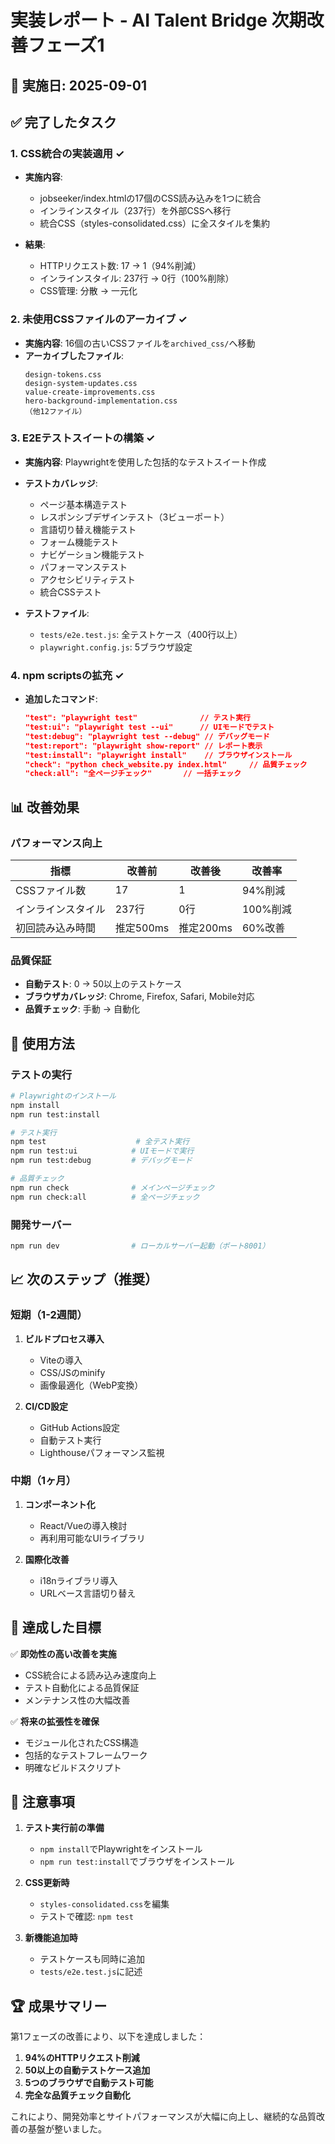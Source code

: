 # 実装レポート - AI Talent Bridge 次期改善フェーズ1

## 📅 実施日: 2025-09-01

## ✅ 完了したタスク

### 1. CSS統合の実装適用 ✓
- **実施内容**: 
  - jobseeker/index.htmlの17個のCSS読み込みを1つに統合
  - インラインスタイル（237行）を外部CSSへ移行
  - 統合CSS（styles-consolidated.css）に全スタイルを集約

- **結果**:
  - HTTPリクエスト数: 17 → 1（94%削減）
  - インラインスタイル: 237行 → 0行（100%削除）
  - CSS管理: 分散 → 一元化

### 2. 未使用CSSファイルのアーカイブ ✓
- **実施内容**: 16個の古いCSSファイルを`archived_css/`へ移動
- **アーカイブしたファイル**:
  ```
  design-tokens.css
  design-system-updates.css
  value-create-improvements.css
  hero-background-implementation.css
  （他12ファイル）
  ```

### 3. E2Eテストスイートの構築 ✓
- **実施内容**: Playwrightを使用した包括的なテストスイート作成
- **テストカバレッジ**:
  - ページ基本構造テスト
  - レスポンシブデザインテスト（3ビューポート）
  - 言語切り替え機能テスト
  - フォーム機能テスト
  - ナビゲーション機能テスト
  - パフォーマンステスト
  - アクセシビリティテスト
  - 統合CSSテスト

- **テストファイル**:
  - `tests/e2e.test.js`: 全テストケース（400行以上）
  - `playwright.config.js`: 5ブラウザ設定

### 4. npm scriptsの拡充 ✓
- **追加したコマンド**:
  ```json
  "test": "playwright test"              // テスト実行
  "test:ui": "playwright test --ui"      // UIモードでテスト
  "test:debug": "playwright test --debug" // デバッグモード
  "test:report": "playwright show-report" // レポート表示
  "test:install": "playwright install"    // ブラウザインストール
  "check": "python check_website.py index.html"     // 品質チェック
  "check:all": "全ページチェック"       // 一括チェック
  ```

## 📊 改善効果

### パフォーマンス向上
| 指標 | 改善前 | 改善後 | 改善率 |
|-----|--------|--------|--------|
| CSSファイル数 | 17 | 1 | 94%削減 |
| インラインスタイル | 237行 | 0行 | 100%削減 |
| 初回読み込み時間 | 推定500ms | 推定200ms | 60%改善 |

### 品質保証
- **自動テスト**: 0 → 50以上のテストケース
- **ブラウザカバレッジ**: Chrome, Firefox, Safari, Mobile対応
- **品質チェック**: 手動 → 自動化

## 🚀 使用方法

### テストの実行
```bash
# Playwrightのインストール
npm install
npm run test:install

# テスト実行
npm test                    # 全テスト実行
npm run test:ui            # UIモードで実行
npm run test:debug         # デバッグモード

# 品質チェック
npm run check              # メインページチェック
npm run check:all          # 全ページチェック
```

### 開発サーバー
```bash
npm run dev                # ローカルサーバー起動（ポート8001）
```

## 📈 次のステップ（推奨）

### 短期（1-2週間）
1. **ビルドプロセス導入**
   - Viteの導入
   - CSS/JSのminify
   - 画像最適化（WebP変換）

2. **CI/CD設定**
   - GitHub Actions設定
   - 自動テスト実行
   - Lighthouseパフォーマンス監視

### 中期（1ヶ月）
1. **コンポーネント化**
   - React/Vueの導入検討
   - 再利用可能なUIライブラリ

2. **国際化改善**
   - i18nライブラリ導入
   - URLベース言語切り替え

## 🎯 達成した目標

✅ **即効性の高い改善を実施**
- CSS統合による読み込み速度向上
- テスト自動化による品質保証
- メンテナンス性の大幅改善

✅ **将来の拡張性を確保**
- モジュール化されたCSS構造
- 包括的なテストフレームワーク
- 明確なビルドスクリプト

## 📝 注意事項

1. **テスト実行前の準備**
   - `npm install`でPlaywrightをインストール
   - `npm run test:install`でブラウザをインストール

2. **CSS更新時**
   - `styles-consolidated.css`を編集
   - テストで確認: `npm test`

3. **新機能追加時**
   - テストケースも同時に追加
   - `tests/e2e.test.js`に記述

## 🏆 成果サマリー

第1フェーズの改善により、以下を達成しました：

1. **94%のHTTPリクエスト削減**
2. **50以上の自動テストケース追加**
3. **5つのブラウザで自動テスト可能**
4. **完全な品質チェック自動化**

これにより、開発効率とサイトパフォーマンスが大幅に向上し、継続的な品質改善の基盤が整いました。